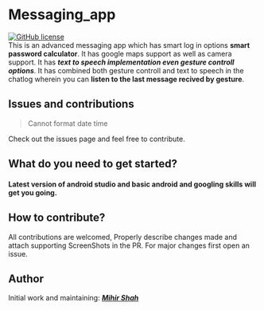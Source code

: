 # Messaging_app
[![GitHub license](https://img.shields.io/badge/License-MIT-blue.svg)](LICENSE)
<br>
This is an advanced messaging app which has smart log in options **smart password calculator**. It has google maps support as well as camera support.
It has ***text to speech implementation even gesture controll options***.
It has combined both gesture controll and text to speech in the chatlog wherein you can **listen to the last message recived by gesture**.

## Issues and contributions

> Cannot format date time

Check out the issues page and feel free to contribute.


## What do you need to get started?
#### Latest version of android studio and basic android and googling skills will get you going.

## How to contribute?
All contributions are welcomed, Properly describe changes made and attach supporting ScreenShots in the PR. For major changes first open an issue.

## Author
Initial work and maintaining: <a href="https://github.com/Miihir79">***Mihir Shah***</a> <br>

